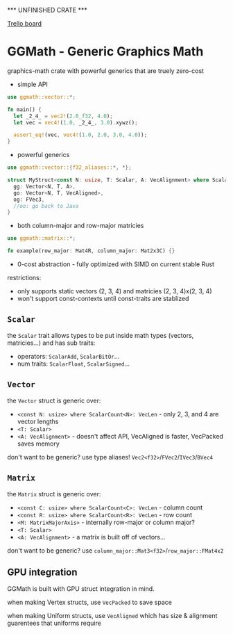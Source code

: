 *** UNFINISHED CRATE ***

[Trello board](https://trello.com/b/6NH6VXTh/ggmath)

# GGMath - Generic Graphics Math
graphics-math crate with powerful generics that are truely zero-cost

* simple API
``` rust
use ggmath::vector::*;

fn main() {
  let _2_4_ = vec2!(2.0_f32, 4.0);
  let vec = vec4!(1.0, _2_4_, 3.0).xywz();

  assert_eq!(vec, vec4!(1.0, 2.0, 3.0, 4.0));
}
```

* powerful generics
``` rust
use ggmath::vector::{f32_aliases::*, *};

struct MyStruct<const N: usize, T: Scalar, A: VecAlignment> where ScalarCount<N>: VecLen {
  gg: Vector<N, T, A>,
  go: Vector<N, T, VecAligned>,
  og: FVec3,
  //oo: go back to Java
}
```

* both column-major and row-major matricies
``` rust
use ggmath::matrix::*;

fn example(row_major: Mat4R, column_major: Mat2x3C) {}
```

* 0-cost abstraction - fully optimized with SIMD on current stable Rust

restrictions:
* only supports static vectors (2, 3, 4) and matricies (2, 3, 4)x(2, 3, 4)
* won't support const-contexts until const-traits are stablized

## `Scalar`

the ```Scalar``` trait allows types to be put inside math types (vectors, matricies...) and has sub traits:

* operators: `ScalarAdd`, `ScalarBitOr`...
* num traits: `ScalarFloat`, `ScalarSigned`...

## `Vector`

the ```Vector``` struct is generic over:
* `<const N: usize> where ScalarCount<N>: VecLen` - only 2, 3, and 4 are vector lengths
* `<T: Scalar>`
* `<A: VecAlignment>` - doesn't affect API, VecAligned is faster, VecPacked saves memory

don't want to be generic? use type aliases! `Vec2<f32>`/`FVec2`/`IVec3`/`BVec4`

## `Matrix`

the ```Matrix``` struct is generic over:
* `<const C: usize> where ScalarCount<C>: VecLen` - column count
* `<const R: usize> where ScalarCount<R>: VecLen` - row count
* `<M: MatrixMajorAxis>` - internally row-major or column major?
* `<T: Scalar>`
* `<A: VecAlignment>` - a matrix is built off of vectors...

don't want to be generic? use `column_major::Mat3<f32>`/`row_major::FMat4x2`

## GPU integration

GGMath is built with GPU struct integration in mind.

when making Vertex structs, use `VecPacked` to save space

when making Uniform structs, use `VecAligned` which has size & alignment guarentees that uniforms require
